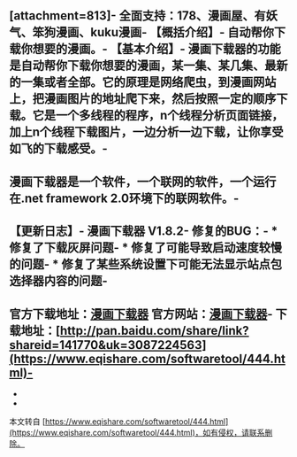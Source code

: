 \[attachment=813\]-
**全面支持：178、漫画屋、有妖气、笨狗漫画、kuku漫画**-
【概括介绍】-
自动帮你下载你想要的漫画。-
【基本介绍】-
漫画下载器的功能是自动帮你下载你想要的漫画，某一集、某几集、最新的一集或者全部。它的原理是网络爬虫，到漫画网站上，把漫画图片的地址爬下来，然后按照一定的顺序下载。它是一个多线程的程序，n个线程分析页面链接，加上n个线程下载图片，一边分析一边下载，让你享受如飞的下载感受。-
-
漫画下载器是一个软件，一个联网的软件，一个运行在.net framework 2.0环境下的联网软件。-
-
【更新日志】-
漫画下载器 V1.8.2-
修复的BUG：-
 \* 修复了下载灰屏问题-
 \* 修复了可能导致启动速度较慢的问题-
 \* 修复了某些系统设置下可能无法显示站点包选择器内容的问题-
-
官方下载地址：[漫画下载器](http://cdn.omocn.com/soft/ComicDown_v1.8.2.rar,1) 官方网站：[漫画下载器](http://manhuahe.net/)-
下载地址：[http://pan.baidu.com/share/link?shareid=141770&uk=3087224563](https://www.eqishare.com/softwaretool/444.html)-
-
-

-

本文转自 [https://www.eqishare.com/softwaretool/444.html](https://www.eqishare.com/softwaretool/444.html)，如有侵权，请联系删除。